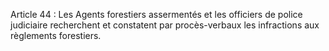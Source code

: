 Article 44 : Les Agents forestiers assermentés et les officiers de
poli­ce judiciaire recherchent et constatent par procès-verbaux les
infractions aux règlements forestiers.